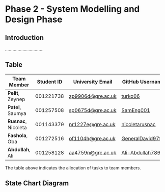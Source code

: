 # Phase 2 - System Modelling and Design Phase

## Introduction
...............................

## Table

| Team Member | Student ID | University Email | GitHub Username | Allocated Tasks |
|----------|----------|----------|----------|----------|
| **Pelit**, Zeynep | 001221738 | zp9906d@gre.ac.uk | [turko06](https://github.com/turko06) | [](#system-requirements-specification-report), [](#kanban) |
| **Patel**, Saumya | 001257508 | sp0675d@gre.ac.uk | [SamEng001](https://github.com/SamEng001) | [](#software-process-model), [](#content), [](#table) |
| **Rusnac**, Nicoleta | 001143379 | nr1227e@gre.ac.uk | [nicoletarusnac](https://github.com/nicoletarusnac) | [](#user-requirements) |
| **Fashola**, Oba | 001272516 | of1104h@gre.ac.uk | [GeneralDavid9797](https://github.com/GeneralDavid9797) | [](#introduction), [](#possible-risks--risk-planning), [](#table) |
| **Abdullah**, Ali | 001258128 | aa4759n@gre.ac.uk | [Ali-Abdullah786](https://github.com/Ali-Abdullah786) | [](#appendix) |

The table above indicates the allocation of tasks to team members.

## State Chart Diagram